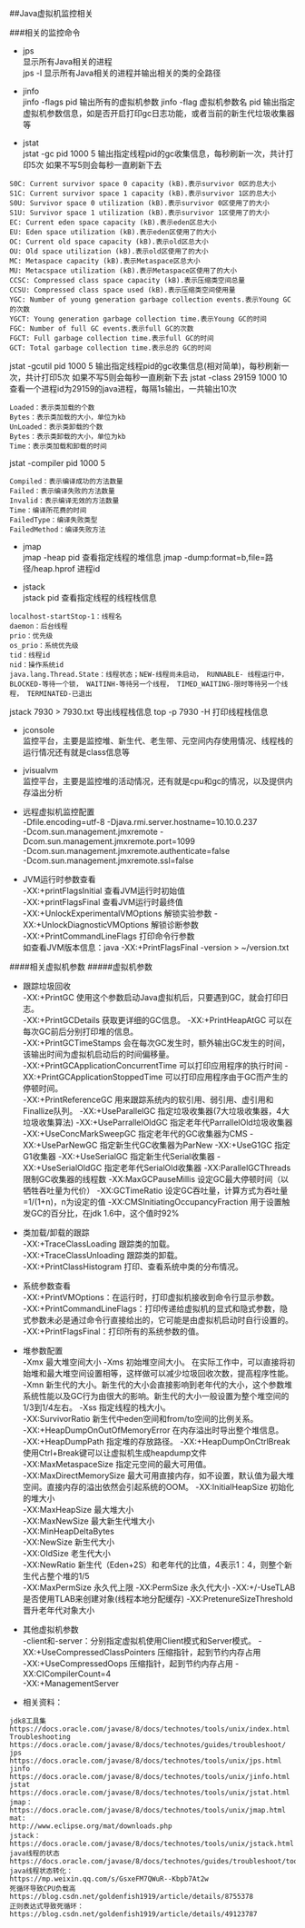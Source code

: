 ##Java虚拟机监控相关

###相关的监控命令
- jps   
显示所有Java相关的进程   
jps -l 显示所有Java相关的进程并输出相关的类的全路径

- jinfo  
jinfo -flags pid 输出所有的虚拟机参数
jinfo -flag 虚拟机参数名 pid 输出指定虚拟机参数信息，如是否开启打印gc日志功能，或者当前的新生代垃圾收集器等

- jstat  
jstat -gc pid 1000 5            输出指定线程pid的gc收集信息，每秒刷新一次，共计打印5次 如果不写5则会每秒一直刷新下去  
````
S0C: Current survivor space 0 capacity (kB).表示survivor 0区的总大小   
S1C: Current survivor space 1 capacity (kB).表示survivor 1区的总大小   
S0U: Survivor space 0 utilization (kB).表示survivor 0区使用了的大小  
S1U: Survivor space 1 utilization (kB).表示survivor 1区使用了的大小  
EC: Current eden space capacity (kB).表示eden区总大小 
EU: Eden space utilization (kB).表示eden区使用了的大小   
OC: Current old space capacity (kB).表示old区总大小   
OU: Old space utilization (kB).表示old区使用了的大小 
MC: Metaspace capacity (kB).表示Metaspace区总大小 
MU: Metacspace utilization (kB).表示Metaspace区使用了的大小  
CCSC: Compressed class space capacity (kB).表示压缩类空间总量    
CCSU: Compressed class space used (kB).表示压缩类空间使用量   
YGC: Number of young generation garbage collection events.表示Young GC的次数
YGCT: Young generation garbage collection time.表示Young GC的时间
FGC: Number of full GC events.表示full GC的次数
FGCT: Full garbage collection time.表示full GC的时间
GCT: Total garbage collection time.表示总的 GC的时间
````
jstat -gcutil pid 1000 5        输出指定线程pid的gc收集信息(相对简单)，每秒刷新一次，共计打印5次 如果不写5则会每秒一直刷新下去
jstat -class 29159 1000 10      查看一个进程id为29159的java进程，每隔1s输出，一共输出10次
````
Loaded：表示类加载的个数 
Bytes：表示类加载的大小，单位为kb    
UnLoaded：表示类卸载的个数   
Bytes：表示类卸载的大小，单位为kb    
Time：表示类加载和卸载的时间    
````
jstat -compiler pid 1000 5
````
Compiled：表示编译成功的方法数量
Failed：表示编译失败的方法数量
Invalid：表示编译无效的方法数量
Time：编译所花费的时间
FailedType：编译失败类型
FailedMethod：编译失败方法
````
    
- jmap  
jmap -heap pid  查看指定线程的堆信息
jmap -dump:format=b,file=路径/heap.hprof 进程id

- jstack    
jstack pid  查看指定线程的线程栈信息
````
localhost-startStop-1：线程名
daemon：后台线程
prio：优先级
os_prio：系统优先级
tid：线程id
nid：操作系统id
java.lang.Thread.State：线程状态；NEW-线程尚未启动， RUNNABLE- 线程运行中，BLOCKED-等待一个锁， WAITINH-等待另一个线程， TIMED_WAITING-限时等待另一个线程， TERMINATED-已退出
````
jstack 7930 > 7930.txt  导出线程栈信息
top -p 7930 -H  打印线程栈信息

- jconsole  
监控平台，主要是监控堆、新生代、老生带、元空间内存使用情况、线程栈的运行情况还有就是class信息等
- jvisualvm     
监控平台，主要是监控堆的活动情况，还有就是cpu和gc的情况，以及提供内存溢出分析

- 远程虚拟机监控配置     
-Dfile.encoding=utf-8 -Djava.rmi.server.hostname=10.10.0.237    
-Dcom.sun.management.jmxremote -Dcom.sun.management.jmxremote.port=1099     
-Dcom.sun.management.jmxremote.authenticate=false   
-Dcom.sun.management.jmxremote.ssl=false    

- JVM运行时参数查看      
-XX:+printFlagsInitial 查看JVM运行时初始值  
-XX:+printFlagsFinal 查看JVM运行时最终值    
-XX:+UnlockExperimentalVMOptions 解锁实验参数 
-XX:+UnlockDiagnosticVMOptions 解锁诊断参数   
-XX:+PrintCommandLineFlags 打印命令行参数  
如查看JVM版本信息：java -XX:+PrintFlagsFinal -version > ~/version.txt   

####相关虚拟机参数
#####虚拟机参数  
- 跟踪垃圾回收    
-XX:+PrintGC                                    使用这个参数启动Java虚拟机后，只要遇到GC，就会打印日志。    
-XX:+PrintGCDetails                             获取更详细的GC信息。 
-XX:+PrintHeapAtGC                              可以在每次GC前后分别打印堆的信息。   
-XX:+PrintGCTimeStamps                          会在每次GC发生时，额外输出GC发生的时间，该输出时间为虚拟机启动后的时间偏移量。    
-XX:+PrintGCApplicationConcurrentTime           可以打印应用程序的执行时间 
-XX:+PrintGCApplicationStoppedTime              可以打印应用程序由于GC而产生的停顿时间。    
-XX:+PrintReferenceGC                           用来跟踪系统内的软引用、弱引用、虚引用和Finallize队列。 
-XX:+UseParallelGC                              指定垃圾收集器(7大垃圾收集器，4大垃圾收集算法) 
-XX:+UseParrallelOldGC                          指定老年代ParrallelOld垃圾收集器
-XX:+UseConcMarkSweepGC                         指定老年代的GC收集器为CMS
-XX:+UseParNewGC                                指定新生代GC收集器为ParNew
-XX:+UseG1GC                                    指定G1收集器
-XX:+UseSerialGC                                指定新生代Serial收集器
-XX:+UseSerialOldGC                             指定老年代SerialOld收集器
-XX:ParallelGCThreads                           限制GC收集器的线程数
-XX:MaxGCPauseMillis                            设定GC最大停顿时间（以牺牲吞吐量为代价）
-XX:GCTimeRatio                                 设定GC吞吐量，计算方式为吞吐量=1/(1+n)，n为设定的值
-XX:CMSInitiatingOccupancyFraction              用于设置触发GC的百分比，在jdk 1.6中，这个值时92%

- 类加载/卸载的跟踪  
-XX:+TraceClassLoading                  跟踪类的加载。  
-XX:+TraceClassUnloading                跟踪类的卸载。    
-XX:+PrintClassHistogram                打印、查看系统中类的分布情况。    

- 系统参数查看    
-XX:+PrintVMOptions：在运行时，打印虚拟机接收到命令行显示参数。   
-XX:+PrintCommandLineFlags：打印传递给虚拟机的显式和隐式参数，隐式参数未必是通过命令行直接给出的，它可能是由虚拟机启动时自行设置的。     
-XX:+PrintFlagsFinal：打印所有的系统参数的值。

- 堆参数配置     
-Xmx                                最大堆空间大小
-Xms                                初始堆空间大小。 在实际工作中，可以直接将初始堆和最大堆空间设置相等，这样做可以减少垃圾回收次数，提高程序性能。    
-Xmn                                新生代的大小。新生代的大小会直接影响到老年代的大小，这个参数堆系统性能以及GC行为由很大的影响。新生代的大小一般设置为整个堆空间的1/3到1/4左右。
-Xss                                指定线程的栈大小。   
-XX:SurvivorRatio                   新生代中eden空间和from/to空间的比例关系。    
-XX:+HeapDumpOnOutOfMemoryError     在内存溢出时导出整个堆信息。  
-XX:+HeapDumpPath                   指定堆的存放路径。
-XX:+HeapDumpOnCtrlBreak            使用Ctrl+Break键可以让虚拟机生成heapdump文件     
-XX:MaxMetaspaceSize                指定元空间的最大可用值。   
-XX:MaxDirectMemorySize             最大可用直接内存，如不设置，默认值为最大堆空间。直接内存的溢出依然会引起系统的OOM。
-XX:InitialHeapSize                 初始化的堆大小     
-XX:MaxHeapSize                     最大堆大小   
-XX:MaxNewSize                      最大新生代堆大小    
-XX:MinHeapDeltaBytes                       
-XX:NewSize                         新生代大小             
-XX:OldSize                         老生代大小   
-XX:NewRatio                        新生代（Eden+2S）和老年代的比值，4表示1：4，则整个新生代占整个堆的1/5  
-XX:MaxPermSize                     永久代上限
-XX:PermSize                        永久代大小
-XX:+/-UseTLAB                      是否使用TLAB来创建对象(线程本地分配缓存)
-XX:PretenureSizeThreshold          晋升老年代对象大小  

- 其他虚拟机参数   
-client和-server：分别指定虚拟机使用Client模式和Server模式。
-XX:+UseCompressedClassPointers     压缩指针，起到节约内存占用   
-XX:+UseCompressedOops              压缩指针，起到节约内存占用
-XX:CICompilerCount=4   
-XX:+ManagementServer 

- 相关资料：
````
jdk8工具集
https://docs.oracle.com/javase/8/docs/technotes/tools/unix/index.html
Troubleshooting
https://docs.oracle.com/javase/8/docs/technotes/guides/troubleshoot/
jps
https://docs.oracle.com/javase/8/docs/technotes/tools/unix/jps.html
jinfo
https://docs.oracle.com/javase/8/docs/technotes/tools/unix/jinfo.html
jstat
https://docs.oracle.com/javase/8/docs/technotes/tools/unix/jstat.html
jmap：
https://docs.oracle.com/javase/8/docs/technotes/tools/unix/jmap.html
mat:
http://www.eclipse.org/mat/downloads.php
jstack：
https://docs.oracle.com/javase/8/docs/technotes/tools/unix/jstack.html
java线程的状态
https://docs.oracle.com/javase/8/docs/technotes/guides/troubleshoot/tooldescr034.html
java线程状态转化：
https://mp.weixin.qq.com/s/GsxeFM7QWuR--Kbpb7At2w
死循环导致CPU负载高
https://blog.csdn.net/goldenfish1919/article/details/8755378
正则表达式导致死循环：
https://blog.csdn.net/goldenfish1919/article/details/49123787
````

